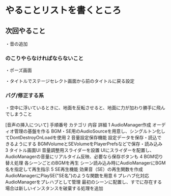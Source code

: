 # やることリストを書くところ

## 次回やること
・音の追加

### のこりやらなければならないこと
・ポーズ画面

・タイトルでステージセレクト画面から前のタイトルに戻る設定

### バグ/修正する系
・空中に浮いているときに、地面を反転させると、地面に力が加わり勝手に飛んでしまうこと

[音声の挿入について]
手順番号	カテゴリ	内容	詳細
1	AudioManager作成	オーディオ管理の基盤を作る	BGM・SE用のAudioSourceを用意し、シングルトン化してDontDestroyOnLoadを使用
2	音量設定保存機能	設定データを保存・読込できるようにする	BGMVolumeとSEVolumeをPlayerPrefsなどで保存・読み込み
3	タイトル画面UI	音量調整用スライダーを設置	UIにスライダーを配置し、AudioManagerの音量にリアルタイム反映、必要なら保存ボタンも
4	BGM切り替え処理	各シーンごとのBGMを再生	シーン読み込み時にAudioManagerにBGM名を指定して再生指示
5	SE再生機能	効果音（SE）の再生関数を作成	AudioManagerにPlaySE("SE名")のような関数を用意
6	プレハブ化対応	AudioManagerをプレハブとして管理	最初のシーンに配置し、すでに存在する場合は新しいインスタンスを破棄する処理を追加

